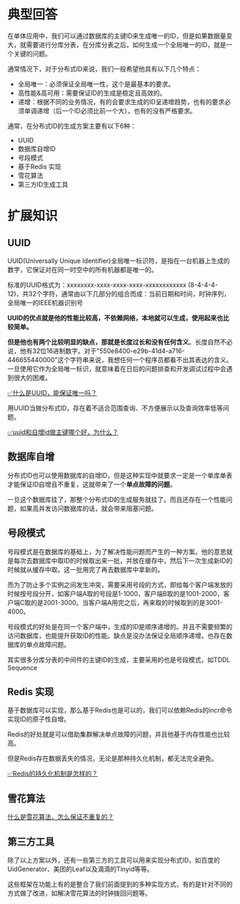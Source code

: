 # 典型回答

在单体应用中，我们可以通过数据库的主键ID来生成唯一的ID，但是如果数据量变大，就需要进行分库分表，在分库分表之后，如何生成一个全局唯一的ID，就是一个关键的问题。

通常情况下，对于分布式ID来说，我们一般希望他具有以下几个特点：

- 全局唯一：必须保证全局唯一性，这个是最基本的要求。
- 高性能&高可用：需要保证ID的生成是稳定且高效的。
- 递增：根据不同的业务情况，有的会要求生成的ID呈递增趋势，也有的要求必须单调递增（后一个ID必须比前一个大），也有的没有严格要求。

通常，在分布式ID的生成方案主要有以下6种：

- UUID
- 数据库自增ID
- 号段模式
- 基于Redis 实现
- 雪花算法
- 第三方ID生成工具

# 扩展知识
## UUID

UUID(Universally Unique Identifier)全局唯一标识符，是指在一台机器上生成的数字，它保证对在同一时空中的所有机器都是唯一的。

标准的UUID格式为：xxxxxxxx-xxxx-xxxx-xxxx-xxxxxxxxxxxx (8-4-4-4-12)，共32个字符，通常由以下几部分的组合而成：当前日期和时间，时钟序列，全局唯一的IEEE机器识别号

**UUID的优点就是他的性能比较高，不依赖网络，本地就可以生成，使用起来也比较简单。**

**但是他也有两个比较明显的缺点，那就是长度过长和没有任何含义**。长度自然不必说，他有32位16进制数字。对于"550e8400-e29b-41d4-a716-446655440000"这个字符串来说，我想任何一个程序员都看不出其表达的含义。一旦使用它作为全局唯一标识，就意味着在日后的问题排查和开发调试过程中会遇到很大的困难。

[✅什么是UUID，能保证唯一吗？](https://www.yuque.com/hollis666/fo22bm/pi2zfc9ykug141im?view=doc_embed)

用UUID当做分布式ID，存在着不适合范围查询、不方便展示以及查询效率低等问题。

[✅uuid和自增id做主键哪个好，为什么？](https://www.yuque.com/hollis666/fo22bm/uted9tvkngs62pmu?view=doc_embed)
## 数据库自增

分布式ID也可以使用数据库的自增ID，但是这种实现中就要求一定是一个单库单表才能保证ID自增且不重复，这就带来了一个**单点故障的问题**。

一旦这个数据库挂了，那整个分布式ID的生成服务就挂了。而且还存在一个性能问题，如果高并发访问数据库的话，就会带来阻塞问题。

## 号段模式

号段模式是在数据库的基础上，为了解决性能问题而产生的一种方案。他的意思就是每次去数据库中取ID的时候取出来一批，并放在缓存中，然后下一次生成新ID的时候就从缓存中取。这一批用完了再去数据库中拿新的。

而为了防止多个实例之间发生冲突，需要采用号段的方式，即给每个客户端发放的时候按号段分开，如客户端A取的号段是1-1000，客户端B取的是1001-2000，客户端C取的是2001-3000。当客户端A用完之后，再来取的时候取到的是3001-4000。

号段模式的好处是在同一个客户端中，生成的ID是顺序递增的。并且不需要频繁的访问数据库，也能提升获取ID的性能。缺点是没办法保证全局顺序递增，也存在数据库的单点故障问题。

其实很多分库分表的中间件的主键ID的生成，主要采用的也是号段模式，如TDDL Sequence

## Redis 实现

基于数据库可以实现，那么基于Redis也是可以的，我们可以依赖Redis的incr命令实现ID的原子性自增。

Redis的好处就是可以借助集群解决单点故障的问题，并且他基于内存性能也比较高。

但是Redis存在数据丢失的情况，无论是那种持久化机制，都无法完全避免。

[✅Redis的持久化机制是怎样的？](https://www.yuque.com/hollis666/fo22bm/zc5q70?view=doc_embed)

## 雪花算法

[什么是雪花算法，怎么保证不重复的？](https://www.yuque.com/hollis666/fo22bm/rsocc4sd7v9i0pvc?view=doc_embed)

## 第三方工具

除了以上方案以外，还有一些第三方的工具可以用来实现分布式ID，如百度的UidGenerator、美团的Leaf以及滴滴的Tinyid等等。

这些框架在功能上有的是整合了我们前面提到的多种实现方式，有的是针对不同的方式做了改进，如解决雪花算法的时钟拨回问题等。

